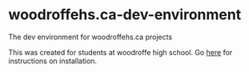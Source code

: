 # woodroffehs.ca-dev-environment
The dev environment for woodroffehs.ca projects

This was created for students at woodroffe high school.
Go [here](https://github.com/jQwotos/woodroffehs.ca-dev-environment/wiki/Detailed-Setup-Guide-(for-newbies)) for instructions
on installation.
